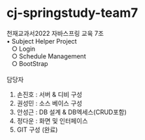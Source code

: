 # cj-springstudy-team7
천재교과서2022 자바스프링 교육 7조<br />
• Subject Helper Project<br />
&nbsp;&nbsp;&nbsp;○ Login<br />
&nbsp;&nbsp;&nbsp;○ Schedule Management<br />
&nbsp;&nbsp;&nbsp;○ BootStrap<br />
<br />
담당자 <br />
1. 손진호 : 서버 & 디비 구성<br />
2. 권성민 : 소스 베이스 구성<br />
3. 안성근 : DB 설계 & DB엑세스(CRUD포함)<br />
4. 정다운 : 화면 및 인터페이스<br />
5. GIT 구성 (완료)<br />